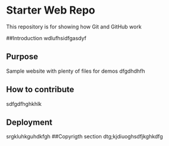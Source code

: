 # Starter Web Repo

This repository is for showing how Git and GitHub work


##Introduction
wdlufhsidfgasdyf

## Purpose

Sample website with plenty of files for demos
dfgdhdhfh

## How to contribute

sdfgdfhghkhlk

## Deployment
srgkluhkguhdkfgh
##Copyrigth section
dtg;kjdiuoghsdfjkghkdfg
